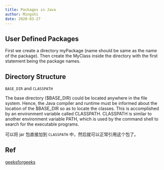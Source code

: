 ```yaml
---
title: Packages in Java
author: Mingshi
date: 2020-03-27
---
```


## User Defined Packages

First we create a directory myPackage (name should be same as the name of the package). Then create the MyClass inside the directory with the first statement being the package names.

## Directory Structure

`BASE_DIR` and `CLASSPATH`

The base directory ($BASE_DIR) could be located anywhere in the file system. Hence, the Java compiler and runtime must be informed about the location of the $BASE_DIR so as to locate the classes. This is accomplished by an environment variable called CLASSPATH. CLASSPATH is similar to another environment variable PATH, which is used by the command shell to search for the executable programs.

可以将 jar 包直接加到 `CLASSPATH` 中，然后就可以正常引用这个包了。

## Ref

[geeksforgeeks](https://www.geeksforgeeks.org/packages-in-java/)
